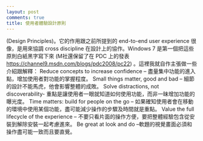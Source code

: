 ```yaml
---
layout: post
comments: true
title: 使用者體驗設計原則
---
```


(Design Principles)。它的作用跟之前所提到的 end-to-end user experience 很像，是用來協調 cross discipline 在設計上的協作。Windows 7 是第一個把這些原則白紙黑字寫下來 (M社還保留了在 PDC 上的發表 https://channel9.msdn.com/blogs/pdc2008/pc22) 。這裡我就自作主張做一些介紹跟解釋：
Reduce concepts to increase confidence – 盡量集中功能的進入點，增加使用者對功能的掌握程度。
Small things matter, good and bad – 細節的設計不能馬虎，他會影響整體的成敗。
Solve distractions, not discoverability- 重點是讓使用者一眼就知道如何使用功能，而非一昧增加功能的曝光度。
Time matters: build for people on the go – 如果確知使用者會在移動的環境中使用某個功能，盡可能減少操作的步驟及時間就是重點。
Value the full lifecycle of the experience – 不要只看片面的操作方便，要把整體經驗包含從安裝到解除安裝一起考慮進來。
Be great at look and do –軟題的視覺畫面必須和操作盡可能一致而且要直覺。
